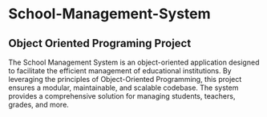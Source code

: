 # School-Management-System 
## Object Oriented Programing Project
The School Management System is an object-oriented application designed to facilitate the efficient management of educational institutions.
By leveraging the principles of Object-Oriented Programming, this project ensures a modular, maintainable, and scalable codebase. 
The system provides a comprehensive solution for managing students, teachers, grades, and more.
